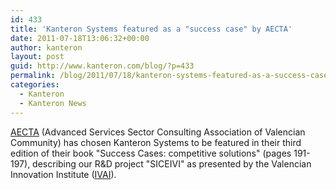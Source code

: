 ```yaml
---
id: 433
title: 'Kanteron Systems featured as a "success case" by AECTA'
date: 2011-07-18T13:06:32+00:00
author: kanteron
layout: post
guid: http://www.kanteron.com/blog/?p=433
permalink: /blog/2011/07/18/kanteron-systems-featured-as-a-success-case-by-aecta/
categories:
  - Kanteron
  - Kanteron News
---
```

<a href="http://www.aecta.org/" target="_blank">AECTA</a> (Advanced Services Sector Consulting Association of Valencian Community) has chosen Kanteron Systems to be featured in their third edition of their book "Success Cases: competitive solutions" (pages 191-197), describing our R&D project "SICEIVI" as presented by the Valencian Innovation Institute (<a href="http://www.ivai.es/" target="_blank">IVAI</a>).